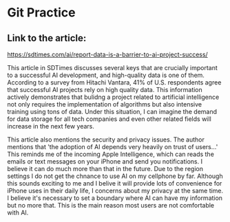 # Git Practice

## Link to the article:
https://sdtimes.com/ai/report-data-is-a-barrier-to-ai-project-success/

This article in SDTimes discusses several keys that are crucially important to a successful AI development, and high-quality data is one of them. According to a survey from Hitachi Vantara, 41% of U.S. respondents agree that successful AI projects rely on high quality data. This information actively demonstrates that bulidng a project related to artificial intelligence not only requires the implementation of algorithms but also intensive training using tons of data. Under this situation, I can imagine the demand for data storage for all tech companies and even other related fields will increase in the next few years. 

This article also mentions the security and privacy issues. The author mentions that 'the adoption of AI depends very heavily on trust of users...' This reminds me of the incoming Apple Intelligence, which can reads the emails or text messages on your iPhone and send you notifications. I believe it can do much more than that in the future. Due to the region settings I do not get the chnance to use AI on my cellphone by far. Although this sounds exciting to me and I belive it will provide lots of convenience for iPhone uses in their daily life, I concerns about my privacy at the same time. I believe it's necessary to set a boundary where AI can have my information but no more that. This is the main reason most users are not comfortable with AI.